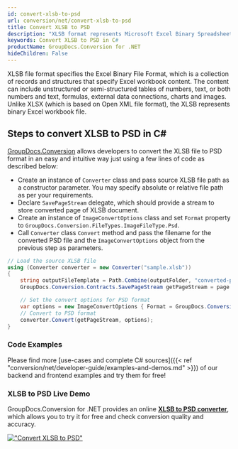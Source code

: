 ```yaml
---
id: convert-xlsb-to-psd
url: conversion/net/convert-xlsb-to-psd
title: Convert XLSB to PSD
description: "XLSB format represents Microsoft Excel Binary Spreadsheet File with .xlsb extension. Learn how to convert XLSB to PSD file programmatically in C# language using GroupDocs.Conversion for .NET library."
keywords: Convert XLSB to PSD in C#
productName: GroupDocs.Conversion for .NET
hideChildren: False
---
```


XLSB file format specifies the Excel Binary File Format, which is a collection of records and structures that specify Excel workbook content. The content can include unstructured or semi-structured tables of numbers, text, or both numbers and text, formulas, external data connections, charts and images. Unlike XLSX (which is based on Open XML file format), the XLSB represents binary Excel workbook file.

## Steps to convert XLSB to PSD in C#

[GroupDocs.Conversion](https://products.groupdocs.com/conversion/net) allows developers to convert the XLSB file to PSD format in an easy and intuitive way just using a few lines of code as described below:

* Create an instance of `Converter` class and pass source XLSB file path as a constructor parameter. You may specify absolute or relative file path as per your requirements. 
* Declare `SavePageStream` delegate, which should provide a stream to store converted page of XLSB document.
* Create an instance of `ImageConvertOptions` class and set `Format` property to `GroupDocs.Conversion.FileTypes.ImageFileType.Psd`.
* Call `Converter` class `Convert` method and pass the filename for the converted PSD file and the `ImageConvertOptions` object from the previous step as parameters.

```csharp
// Load the source XLSB file
using (Converter converter = new Converter("sample.xlsb"))
{
    string outputFileTemplate = Path.Combine(outputFolder, "converted-page-{0}.psd");
    GroupDocs.Conversion.Contracts.SavePageStream getPageStream = page => new FileStream(string.Format(outputFileTemplate, page), FileMode.Create);

    // Set the convert options for PSD format
    var options = new ImageConvertOptions { Format = GroupDocs.Conversion.FileTypes.ImageFileType.Psd };   
    // Convert to PSD format
    converter.Convert(getPageStream, options);
}
```

### Code Examples

Please find more [use-cases and complete C# sources]({{< ref "conversion/net/developer-guide/examples-and-demos.md" >}}) of our backend and frontend examples and try them for free!

### XLSB to PSD Live Demo

GroupDocs.Conversion for .NET provides an online [**XLSB to PSD converter**](https://products.groupdocs.app/conversion/xlsb-to-psd), which allows you to try it for free and check conversion quality and accuracy.

[!["Convert XLSB to PSD"](conversion/net/images/convert-to-psd/convert-xlsb-to-psd.png)](https://products.groupdocs.app/conversion/xlsb-to-psd)